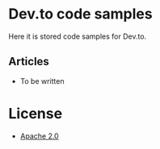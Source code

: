 # Dev.to code samples
Here it is stored code samples for Dev.to.

## Articles
 - To be written

# License
 - [Apache 2.0](https://www.apache.org/licenses/LICENSE-2.0)